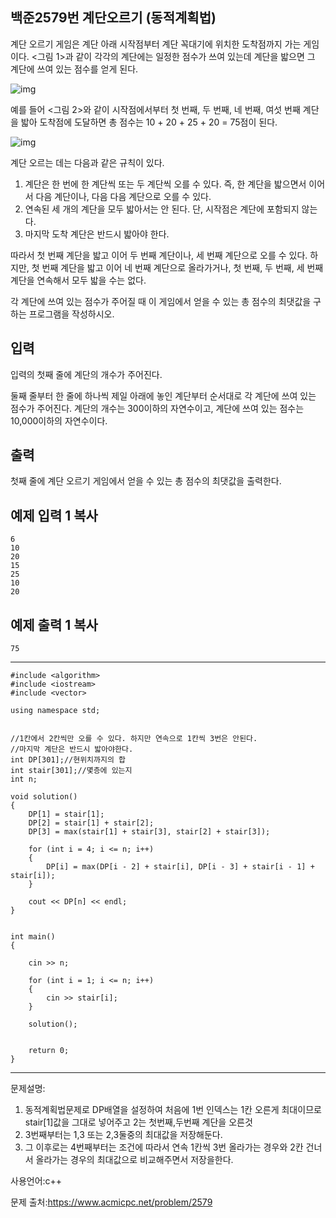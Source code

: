 ## 백준2579번 계단오르기 (동적계획법)

계단 오르기 게임은 계단 아래 시작점부터 계단 꼭대기에 위치한 도착점까지 가는 게임이다. <그림 1>과 같이 각각의 계단에는 일정한 점수가 쓰여 있는데 계단을 밟으면 그 계단에 쓰여 있는 점수를 얻게 된다.

![img](https://www.acmicpc.net/upload/images/k64or2GOK1vmpEig7Ud.png)

예를 들어 <그림 2>와 같이 시작점에서부터 첫 번째, 두 번째, 네 번째, 여섯 번째 계단을 밟아 도착점에 도달하면 총 점수는 10 + 20 + 25 + 20 = 75점이 된다.

![img](https://www.acmicpc.net/upload/images/f62omMF2kQYD5rDct.png)

계단 오르는 데는 다음과 같은 규칙이 있다.

1. 계단은 한 번에 한 계단씩 또는 두 계단씩 오를 수 있다. 즉, 한 계단을 밟으면서 이어서 다음 계단이나, 다음 다음 계단으로 오를 수 있다.
2. 연속된 세 개의 계단을 모두 밟아서는 안 된다. 단, 시작점은 계단에 포함되지 않는다.
3. 마지막 도착 계단은 반드시 밟아야 한다.

따라서 첫 번째 계단을 밟고 이어 두 번째 계단이나, 세 번째 계단으로 오를 수 있다. 하지만, 첫 번째 계단을 밟고 이어 네 번째 계단으로 올라가거나, 첫 번째, 두 번째, 세 번째 계단을 연속해서 모두 밟을 수는 없다.

각 계단에 쓰여 있는 점수가 주어질 때 이 게임에서 얻을 수 있는 총 점수의 최댓값을 구하는 프로그램을 작성하시오.

## 입력

입력의 첫째 줄에 계단의 개수가 주어진다.

둘째 줄부터 한 줄에 하나씩 제일 아래에 놓인 계단부터 순서대로 각 계단에 쓰여 있는 점수가 주어진다. 계단의 개수는 300이하의 자연수이고, 계단에 쓰여 있는 점수는 10,000이하의 자연수이다.

## 출력

첫째 줄에 계단 오르기 게임에서 얻을 수 있는 총 점수의 최댓값을 출력한다.

## 예제 입력 1 복사

```
6
10
20
15
25
10
20
```

## 예제 출력 1 복사

```
75
```

___

```
#include <algorithm>
#include <iostream>
#include <vector>

using namespace std;


//1칸에서 2칸씩만 오를 수 있다. 하지만 연속으로 1칸씩 3번은 안된다.
//마지막 계단은 반드시 밟아야한다.
int DP[301];//현위치까지의 합
int stair[301];//몇층에 있는지
int n;

void solution()
{
	DP[1] = stair[1];
	DP[2] = stair[1] + stair[2];
	DP[3] = max(stair[1] + stair[3], stair[2] + stair[3]);

	for (int i = 4; i <= n; i++)
	{
		DP[i] = max(DP[i - 2] + stair[i], DP[i - 3] + stair[i - 1] + stair[i]);
	}

	cout << DP[n] << endl;
}


int main()
{
	
	cin >> n;
	
	for (int i = 1; i <= n; i++)
	{
		cin >> stair[i];
	}
	
	solution();

	
	return 0;
}
```

___

문제설명: 

1. 동적계획법문제로 DP배열을 설정하여 처음에 1번 인덱스는 1칸 오른게 최대이므로 stair[1]값을 그대로 넣어주고 2는 첫번째,두번째 계단을 오른것 
2. 3번째부터는 1,3 또는 2,3둘중의 최대값을 저장해둔다.
3. 그 이후로는 4번째부터는 조건에 따라서 연속 1칸씩 3번 올라가는 경우와 2칸 건너서 올라가는 경우의 최대값으로 비교해주면서 저장을한다.



사용언어:c++

문제 출처:https://www.acmicpc.net/problem/2579